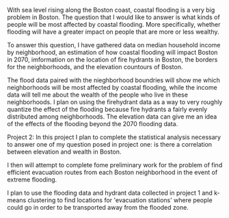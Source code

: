 With sea level rising along the Boston coast, coastal flooding is a very big problem in Boston. The question that I would like to answer is what kinds of people will be most affected by coastal flooding. More specifically, whether flooding will have a greater impact on people that are more or less wealthy. 

To answer this question, I have gathered data on median household income by neighborhood, an estimation of how coastal flooding will impact Boston in 2070, imformation on the location of fire hydrants in Boston, the borders for the neighborhoods, and the elevation countours of Boston. 

The flood data paired with the nieghborhood boundries will show me which neighborhoods will be most affected by coastal flooding, while the income data will tell me about the wealth of the people who live in these neighborhoods. I plan on using the firehydrant data as a way to very roughly quantize the effect of the flooding because fire hydrants a fairly evenly distributed among neighborhoods. The elevation data can give me an idea of the effects of the flooding beyond the 2070 flooding data.

Project 2:
In this project I plan to complete the statistical analysis necessary to answer one of my question posed in project one: is there a correlation between elevation and wealth in Boston.

I then will attempt to complete fome preliminary work for the problem of find efficient evacuation routes from each Boston neighborhood in the event of extreme flooding. 

I plan to use the flooding data and hydrant data collected in project 1 and k-means clustering to find locations for 'evacuation stations' where people could go in order to be transported away from the flooded zone.

